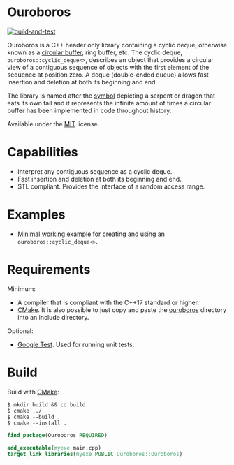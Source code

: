 # Ouroboros

[![build-and-test](https://github.com/Jaybro/ouroboros/workflows/build-and-test/badge.svg)](https://github.com/Jaybro/ouroboros/actions?query=workflow%3Abuild-and-test)

Ouroboros is a C++ header only library containing a cyclic deque, otherwise known as a [circular buffer](https://en.wikipedia.org/wiki/Circular_buffer), ring buffer, etc. The cyclic deque, `ouroboros::cyclic_deque<>`, describes an object that provides a circular view of a contiguous sequence of objects with the first element of the sequence at position zero. A deque (double-ended queue) allows fast insertion and deletion at both its beginning and end.

The library is named after the [symbol](https://en.wikipedia.org/wiki/Ouroboros) depicting a serpent or dragon that eats its own tail and it represents the infinite amount of times a circular buffer has been implemented in code throughout history.

Available under the [MIT](https://en.wikipedia.org/wiki/MIT_License) license.

# Capabilities

* Interpret any contiguous sequence as a cyclic deque.
* Fast insertion and deletion at both its beginning and end.
* STL compliant. Provides the interface of a random access range.

# Examples

* [Minimal working example](./examples/cyclic_deque/cyclic_deque_minimal.cpp) for creating and using an `ouroboros::cyclic_deque<>`.

# Requirements

Minimum:

* A compiler that is compliant with the C++17 standard or higher.
* [CMake](https://cmake.org/). It is also possible to just copy and paste the [ouroboros](./src/) directory into an include directory.

Optional:

* [Google Test](https://github.com/google/googletest). Used for running unit tests.

# Build

Build with [CMake](https://cmake.org/):

```console
$ mkdir build && cd build
$ cmake ../
$ cmake --build .
$ cmake --install .
```

```cmake
find_package(Ouroboros REQUIRED)

add_executable(myexe main.cpp)
target_link_libraries(myexe PUBLIC Ouroboros::Ouroboros)
```
